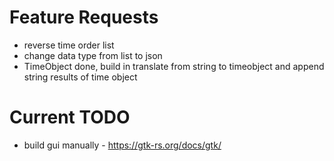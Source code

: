 # Feature Requests
* reverse time order list
* change data type from list to json
* TimeObject done, build in translate from string to timeobject and append string results of time object

# Current TODO
* build gui manually - https://gtk-rs.org/docs/gtk/